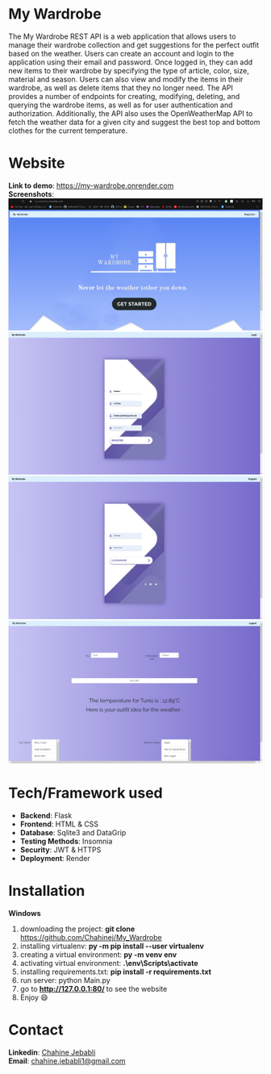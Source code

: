 # My Wardrobe 

The My Wardrobe REST API is a web application that allows users to manage their wardrobe collection and get suggestions for the perfect outfit based on the weather.
Users can create an account and login to the application using their email and password. Once logged in, they can add new items to their wardrobe by specifying the type of article, color, size, material and season.
Users can also view and modify the items in their wardrobe, as well as delete items that they no longer need.
The API provides a number of endpoints for creating, modifying, deleting, and querying the wardrobe items, as well as for user authentication and authorization.
Additionally, the API also uses the OpenWeatherMap API to fetch the weather data for a given city and suggest the best top and bottom clothes for the current temperature.

# Website

<b>Link to demo</b>: https://my-wardrobe.onrender.com
<br/>
<b>Screenshots</b>: 
<img src="./ReadMe photos/Main.png" alt="ReadMe photos">
<img src="./ReadMe photos/Register.png" alt="ReadMe photos">
<img src="./ReadMe photos/Login.png" alt="ReadMe photos">
<img src="./ReadMe photos/MyOutfit.png" alt="ReadMe photos">
# Tech/Framework used
+ <b>Backend</b>: Flask
+ <b>Frontend</b>: HTML & CSS
+ <b>Database</b>: Sqlite3 and DataGrip
+ <b>Testing Methods</b>: Insomnia
+ <b>Security</b>: JWT & HTTPS
+ <b>Deployment</b>: Render

# Installation
<b>Windows</b>
1. downloading the project: <b> git clone </b> https://github.com/Chahinej/My_Wardrobe
2. installing virtualenv: <b> py -m pip install --user virtualenv </b> 
3. creating a virtual environment: <b>py -m venv env </b>
4. activating virtual environment: <b>.\env\Scripts\activate </b>
5. installing requirements.txt: <b>pip install -r requirements.txt </b>
6. run server: python Main.py
7. go to <b> http://127.0.0.1:80/ </b> to see the website 
8. Enjoy :smile:

# Contact
 <b>Linkedin</b>: [Chahine Jebabli](https://www.linkedin.com/in/chahine-jebabli-bb73b11b3/)
 <br/>
 <b>Email</b>: chahine.jebabli1@gmail.com

